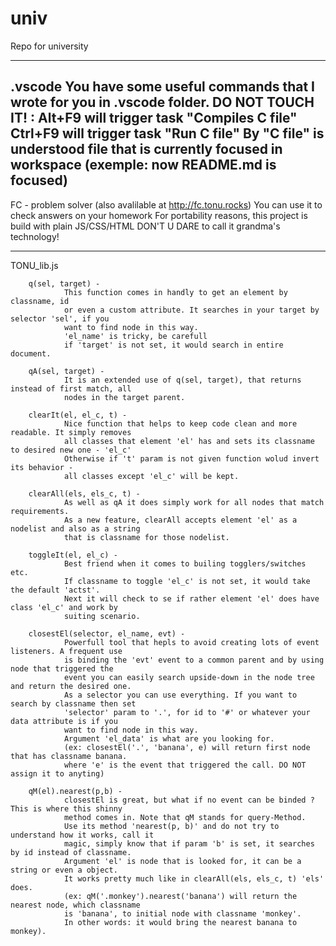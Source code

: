 # univ
Repo for university

---------------------------------------------------------------------------------------------------

.vscode
    You have some useful commands that I wrote for you in .vscode folder. DO NOT TOUCH IT! :
        Alt+F9 will trigger task "Compiles C file"
        Ctrl+F9 will trigger task "Run C file"
        By "C file" is understood file that is currently focused in workspace 
        (exemple: now README.md is focused)
---------------------------------------------------------------------------------------------------

FC - problem solver (also avalilable at http://fc.tonu.rocks)
    You can use it to check answers on your homework
    For portability reasons, this project is build with plain JS/CSS/HTML
    DON'T U DARE to call it grandma's technology!

---------------------------------------------------------------------------------------------------

TONU_lib.js

        q(sel, target) -
                This function comes in handly to get an element by classname, id 
                or even a custom attribute. It searches in your target by selector 'sel', if you
                want to find node in this way.
                'el_name' is tricky, be carefull 
                if 'target' is not set, it would search in entire document.

        qA(sel, target) -
                It is an extended use of q(sel, target), that returns instead of first match, all 
                nodes in the target parent.

        clearIt(el, el_c, t) -
                Nice function that helps to keep code clean and more readable. It simply removes 
                all classes that element 'el' has and sets its classname to desired new one - 'el_c'
                Otherwise if 't' param is not given function wolud invert its behavior - 
                all classes except 'el_c' will be kept.

        clearAll(els, els_c, t) -
                As well as qA it does simply work for all nodes that match requirements.
                As a new feature, clearAll accepts element 'el' as a nodelist and also as a string 
                that is classname for those nodelist.
        
        toggleIt(el, el_c) -
                Best friend when it comes to builing togglers/switches etc.
                If classname to toggle 'el_c' is not set, it would take the default 'actst'.
                Next it will check to se if rather element 'el' does have class 'el_c' and work by
                suiting scenario.

        closestEl(selector, el_name, evt) -
                Powerfull tool that hepls to avoid creating lots of event listeners. A frequent use
                is binding the 'evt' event to a common parent and by using node that triggered the
                event you can easily search upside-down in the node tree and return the desired one.
                As a selector you can use everything. If you want to search by classname then set
                'selector' param to '.', for id to '#' or whatever your data attribute is if you
                want to find node in this way.
                Argument 'el_data' is what are you looking for.
                (ex: closestEl('.', 'banana', e) will return first node that has classname banana.
                where 'e' is the event that triggered the call. DO NOT assign it to anyting)

        qM(el).nearest(p,b) -
                closestEl is great, but what if no event can be binded ? This is where this shinny
                method comes in. Note that qM stands for query-Method.
                Use its method 'nearest(p, b)' and do not try to understand how it works, call it
                magic, simply know that if param 'b' is set, it searches by id instead of classname.
                Argument 'el' is node that is looked for, it can be a string or even a object.
                It works pretty much like in clearAll(els, els_c, t) 'els' does.
                (ex: qM('.monkey').nearest('banana') will return the nearest node, which classname
                is 'banana', to initial node with classname 'monkey'.
                In other words: it would bring the nearest banana to monkey).
